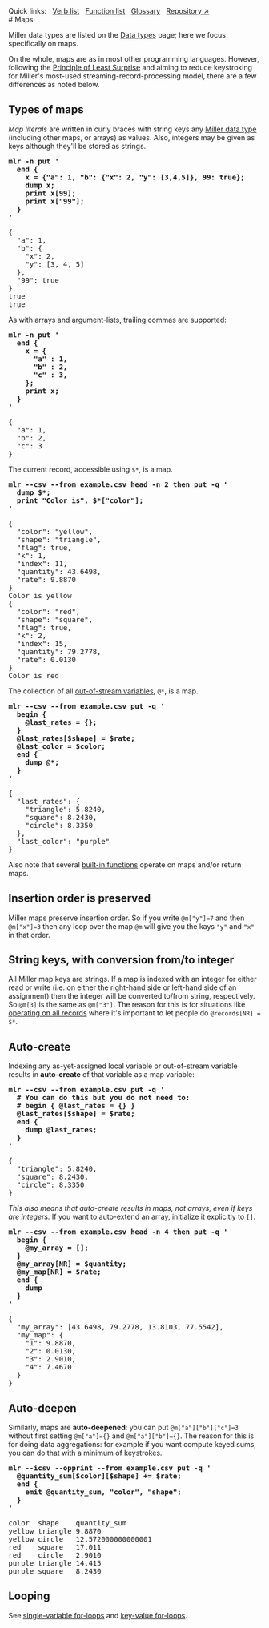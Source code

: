 <!---  PLEASE DO NOT EDIT DIRECTLY. EDIT THE .md.in FILE PLEASE. --->
<div>
<span class="quicklinks">
Quick links:
&nbsp;
<a class="quicklink" href="../reference-verbs/index.html">Verb list</a>
&nbsp;
<a class="quicklink" href="../reference-dsl-builtin-functions/index.html">Function list</a>
&nbsp;
<a class="quicklink" href="../glossary/index.html">Glossary</a>
&nbsp;
<a class="quicklink" href="https://github.com/johnkerl/miller" target="_blank">Repository ↗</a>
</span>
</div>
# Maps

Miller data types are listed on the [Data types](reference-main-data-types.md) page; here we focus specifically on maps.

On the whole, maps are as in most other programming languages. However, following the
[Principle of Least Surprise](https://en.wikipedia.org/wiki/Principle_of_least_astonishment)
and aiming to reduce keystroking for Miller's most-used streaming-record-processing model,
there are a few differences as noted below.

## Types of maps

_Map literals_ are written in curly braces with string keys any [Miller data type](reference-main-data-types.md) (including other maps, or arrays) as values. Also, integers may be given as keys although they'll be stored as strings.

<pre class="pre-highlight-in-pair">
<b>mlr -n put '</b>
<b>  end {</b>
<b>    x = {"a": 1, "b": {"x": 2, "y": [3,4,5]}, 99: true};</b>
<b>    dump x;</b>
<b>    print x[99];</b>
<b>    print x["99"];</b>
<b>  }</b>
<b>'</b>
</pre>
<pre class="pre-non-highlight-in-pair">
{
  "a": 1,
  "b": {
    "x": 2,
    "y": [3, 4, 5]
  },
  "99": true
}
true
true
</pre>

As with arrays and argument-lists, trailing commas are supported:

<pre class="pre-highlight-in-pair">
<b>mlr -n put '</b>
<b>  end {</b>
<b>    x = {</b>
<b>      "a" : 1,</b>
<b>      "b" : 2,</b>
<b>      "c" : 3,</b>
<b>    };</b>
<b>    print x;</b>
<b>  }</b>
<b>'</b>
</pre>
<pre class="pre-non-highlight-in-pair">
{
  "a": 1,
  "b": 2,
  "c": 3
}
</pre>

The current record, accessible using `$*`, is a map.

<pre class="pre-highlight-in-pair">
<b>mlr --csv --from example.csv head -n 2 then put -q '</b>
<b>  dump $*;</b>
<b>  print "Color is", $*["color"];</b>
<b>'</b>
</pre>
<pre class="pre-non-highlight-in-pair">
{
  "color": "yellow",
  "shape": "triangle",
  "flag": true,
  "k": 1,
  "index": 11,
  "quantity": 43.6498,
  "rate": 9.8870
}
Color is yellow
{
  "color": "red",
  "shape": "square",
  "flag": true,
  "k": 2,
  "index": 15,
  "quantity": 79.2778,
  "rate": 0.0130
}
Color is red
</pre>

The collection of all [out-of-stream variables](reference-dsl-variables.md#out-of-stream0variables), `@*`, is a map.

<pre class="pre-highlight-in-pair">
<b>mlr --csv --from example.csv put -q '</b>
<b>  begin {</b>
<b>    @last_rates = {};</b>
<b>  }</b>
<b>  @last_rates[$shape] = $rate;</b>
<b>  @last_color = $color;</b>
<b>  end {</b>
<b>    dump @*;</b>
<b>  }</b>
<b>'</b>
</pre>
<pre class="pre-non-highlight-in-pair">
{
  "last_rates": {
    "triangle": 5.8240,
    "square": 8.2430,
    "circle": 8.3350
  },
  "last_color": "purple"
}
</pre>

Also note that several [built-in functions](reference-dsl-builtin-functions.md) operate on maps and/or return maps.

## Insertion order is preserved

Miller maps preserve insertion order. So if you write `@m["y"]=7` and then `@m["x"]=3` then any loop over
the map `@m` will give you the kays `"y"` and `"x"` in that order.

## String keys, with conversion from/to integer

All Miller map keys are strings. If a map is indexed with an integer for either
read or write (i.e. on either the right-hand side or left-hand side of an
assignment) then the integer will be converted to/from string, respectively. So
`@m[3]` is the same as `@m["3"]`. The reason for this is for situations like
[operating on all records](operating-on-all-records.md) where it's important to
let people do `@records[NR] = $*`.

## Auto-create

Indexing any as-yet-assigned local variable or out-of-stream variable results
in **auto-create** of that variable as a map variable:

<pre class="pre-highlight-in-pair">
<b>mlr --csv --from example.csv put -q '</b>
<b>  # You can do this but you do not need to:</b>
<b>  # begin { @last_rates = {} }</b>
<b>  @last_rates[$shape] = $rate;</b>
<b>  end {</b>
<b>    dump @last_rates;</b>
<b>  }</b>
<b>'</b>
</pre>
<pre class="pre-non-highlight-in-pair">
{
  "triangle": 5.8240,
  "square": 8.2430,
  "circle": 8.3350
}
</pre>

*This also means that auto-create results in maps, not arrays, even if keys are integers.*
If you want to auto-extend an [array](reference-main-arrays.md), initialize it explicitly to `[]`.

<pre class="pre-highlight-in-pair">
<b>mlr --csv --from example.csv head -n 4 then put -q '</b>
<b>  begin {</b>
<b>    @my_array = [];</b>
<b>  }</b>
<b>  @my_array[NR] = $quantity;</b>
<b>  @my_map[NR] = $rate;</b>
<b>  end {</b>
<b>    dump</b>
<b>  }</b>
<b>'</b>
</pre>
<pre class="pre-non-highlight-in-pair">
{
  "my_array": [43.6498, 79.2778, 13.8103, 77.5542],
  "my_map": {
    "1": 9.8870,
    "2": 0.0130,
    "3": 2.9010,
    "4": 7.4670
  }
}
</pre>

## Auto-deepen

Similarly, maps are **auto-deepened**: you can put `@m["a"]["b"]["c"]=3`
without first setting `@m["a"]={}` and `@m["a"]["b"]={}`. The reason for this
is for doing data aggregations: for example if you want compute keyed sums, you
can do that with a minimum of keystrokes.

<pre class="pre-highlight-in-pair">
<b>mlr --icsv --opprint --from example.csv put -q '</b>
<b>  @quantity_sum[$color][$shape] += $rate;</b>
<b>  end {</b>
<b>    emit @quantity_sum, "color", "shape";</b>
<b>  }</b>
<b>'</b>
</pre>
<pre class="pre-non-highlight-in-pair">
color  shape    quantity_sum
yellow triangle 9.8870
yellow circle   12.572000000000001
red    square   17.011
red    circle   2.9010
purple triangle 14.415
purple square   8.2430
</pre>

## Looping

See [single-variable for-loops](reference-dsl-control-structures.md#single-variable-for-loops) and [key-value for-loops](reference-dsl-control-structures.md#key-value-for-loops).
